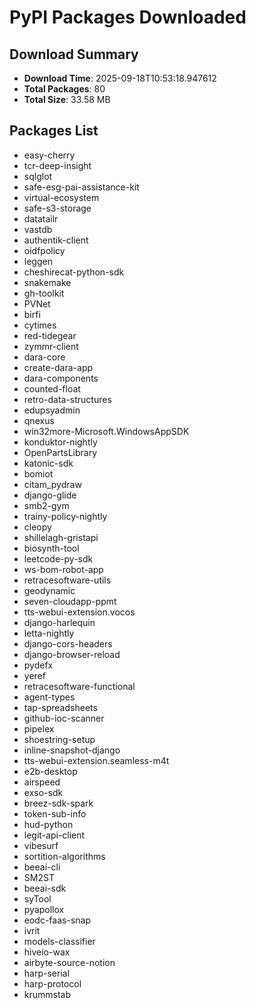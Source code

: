 # PyPI Packages Downloaded

## Download Summary
- **Download Time**: 2025-09-18T10:53:18.947612
- **Total Packages**: 80
- **Total Size**: 33.58 MB

## Packages List
- easy-cherry
- tcr-deep-insight
- sqlglot
- safe-esg-pai-assistance-kit
- virtual-ecosystem
- safe-s3-storage
- datatailr
- vastdb
- authentik-client
- oidfpolicy
- leggen
- cheshirecat-python-sdk
- snakemake
- gh-toolkit
- PVNet
- birfi
- cytimes
- red-tidegear
- zymmr-client
- dara-core
- create-dara-app
- dara-components
- counted-float
- retro-data-structures
- edupsyadmin
- qnexus
- win32more-Microsoft.WindowsAppSDK
- konduktor-nightly
- OpenPartsLibrary
- katonic-sdk
- bomiot
- citam_pydraw
- django-glide
- smb2-gym
- trainy-policy-nightly
- cleopy
- shillelagh-gristapi
- biosynth-tool
- leetcode-py-sdk
- ws-bom-robot-app
- retracesoftware-utils
- geodynamic
- seven-cloudapp-ppmt
- tts-webui-extension.vocos
- django-harlequin
- letta-nightly
- django-cors-headers
- django-browser-reload
- pydefx
- yeref
- retracesoftware-functional
- agent-types
- tap-spreadsheets
- github-ioc-scanner
- pipelex
- shoestring-setup
- inline-snapshot-django
- tts-webui-extension.seamless-m4t
- e2b-desktop
- airspeed
- exso-sdk
- breez-sdk-spark
- token-sub-info
- hud-python
- legit-api-client
- vibesurf
- sortition-algorithms
- beeai-cli
- SM2ST
- beeai-sdk
- syTool
- pyapollox
- eodc-faas-snap
- ivrit
- models-classifier
- hiveio-wax
- airbyte-source-notion
- harp-serial
- harp-protocol
- krummstab
